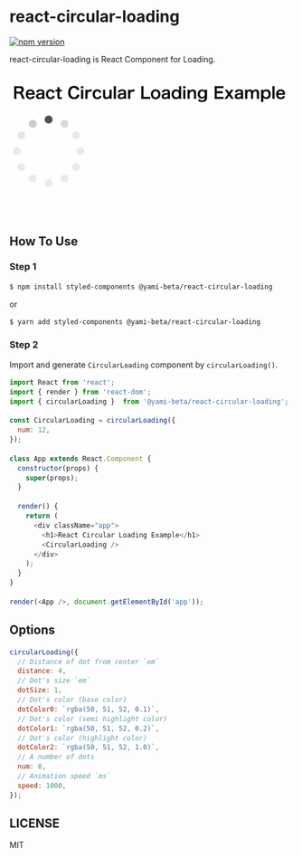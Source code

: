 # react-circular-loading

[![npm version](https://badge.fury.io/js/%40yami-beta%2Freact-circular-loading.svg)](https://www.npmjs.com/package/@yami-beta/react-circular-loading)

react-circular-loading is React Component for Loading.

![react-circular-loading demo](https://raw.githubusercontent.com/yami-beta/react-circular-loading/master/demo.gif)

## How To Use

### Step 1

```sh
$ npm install styled-components @yami-beta/react-circular-loading
```

or

```sh
$ yarn add styled-components @yami-beta/react-circular-loading
```

### Step 2

Import and generate `CircularLoading` component by `circularLoading()`.

```js
import React from 'react';
import { render } from 'react-dom';
import { circularLoading }  from '@yami-beta/react-circular-loading';

const CircularLoading = circularLoading({
  num: 12,
});

class App extends React.Component {
  constructor(props) {
    super(props);
  }

  render() {
    return (
      <div className="app">
        <h1>React Circular Loading Example</h1>
        <CircularLoading />
      </div>
    );
  }
}

render(<App />, document.getElementById('app'));
```

## Options

```js
circularLoading({
  // Distance of dot from center `em`
  distance: 4,
  // Dot's size `em`
  dotSize: 1,
  // Dot's color (base color)
  dotColor0: `rgba(50, 51, 52, 0.1)`,
  // Dot's color (semi highlight color)
  dotColor1: `rgba(50, 51, 52, 0.2)`,
  // Dot's color (highlight color)
  dotColor2: `rgba(50, 51, 52, 1.0)`,
  // A number of dots
  num: 8,
  // Animation speed `ms`
  speed: 1000,
});

```

## LICENSE

MIT
